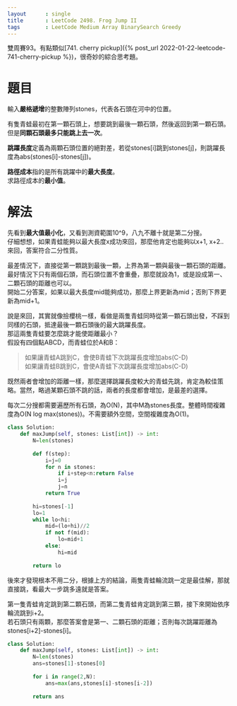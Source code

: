 ```yaml
--- 
layout      : single
title       : LeetCode 2498. Frog Jump II
tags        : LeetCode Medium Array BinarySearch Greedy
---
```

雙周賽93。有點類似[741. cherry pickup]({% post_url 2022-01-22-leetcode-741-cherry-pickup %})，很奇妙的綜合思考題。  

# 題目
輸入**嚴格遞增**的整數陣列stones，代表各石頭在河中的位置。  

有隻青蛙最初在第一顆石頭上，想要跳到最後一顆石頭，然後返回到第一顆石頭。但是**同顆石頭最多只能跳上去一次**。  

**跳躍長度**定義為兩顆石頭位置的絕對差，若從stones[i]跳到stones[j]，則跳躍長度為abs(stones[i]-stones[j])。  

**路徑成本**指的是所有跳躍中的**最大長度**。  
求路徑成本的**最小值**。  

# 解法
先看到**最大值最小化**，又看到測資範圍10^9，八九不離十就是第二分搜。  
仔細想想，如果青蛙能夠以最大長度x成功來回，那麼他肯定也能夠以x+1, x+2..來回，答案符合二分性質。  

最差情況下，直接從第一顆跳到最後一顆，上界為第一顆與最後一顆石頭的距離。  
最好情況下只有兩個石頭，而石頭位置不會重疊，那麼就設為1，或是設成第一、二顆石頭的距離也可以。  
開始二分答案，如果以最大長度mid能夠成功，那麼上界更新為mid；否則下界更新為mid+1。  

說是來回，其實就像撿櫻桃一樣，看做是兩隻青蛙同時從第一顆石頭出發，不踩到同樣的石頭，抵達最後一顆石頭後的最大跳躍長度。  
那這兩隻青蛙要怎麼跳才能使距離最小？  
假設有四個點ABCD，而青蛙位於A和B：  
> 如果讓青蛙A跳到C，會使B青蛙下次跳躍長度增加abs(C-D)  
> 如果讓青蛙B跳到C，會使A青蛙下次跳躍長度增加abs(C-D)  

既然兩者會增加的距離一樣，那麼選擇跳躍長度較大的青蛙先跳，肯定為較佳策略。當然，略過某顆石頭不跳的話，兩者的長度都會增加，是最差的選擇。  

每次二分搜都需要遍歷所有石頭，為O(N)，其中M為stones長度。整體時間複雜度為O(N log max(stones))。不需要額外空間，空間複雜度為O(1)。  

```python
class Solution:
    def maxJump(self, stones: List[int]) -> int:
        N=len(stones)
        
        def f(step):
            i=j=0
            for n in stones:
                if i+step<n:return False
                i=j
                j=n
            return True
                
        hi=stones[-1]
        lo=1
        while lo<hi:
            mid=(lo+hi)//2
            if not f(mid):
                lo=mid+1
            else:
                hi=mid
                
        return lo
```

後來才發現根本不用二分，根據上方的結論，兩隻青蛙輪流跳一定是最佳解，那就直接跳，看最大一步跳多遠就是答案。  

第一隻青蛙肯定跳到第二顆石頭，而第二隻青蛙肯定跳到第三顆，接下來開始依序輪流跳到i+2。  
若石頭只有兩顆，那麼答案會是第一、二顆石頭的距離；否則每次跳躍距離為stones[i+2]-stones[i]。  

```python
class Solution:
    def maxJump(self, stones: List[int]) -> int:
        N=len(stones)
        ans=stones[1]-stones[0]
        
        for i in range(2,N):
            ans=max(ans,stones[i]-stones[i-2])
    
        return ans
```